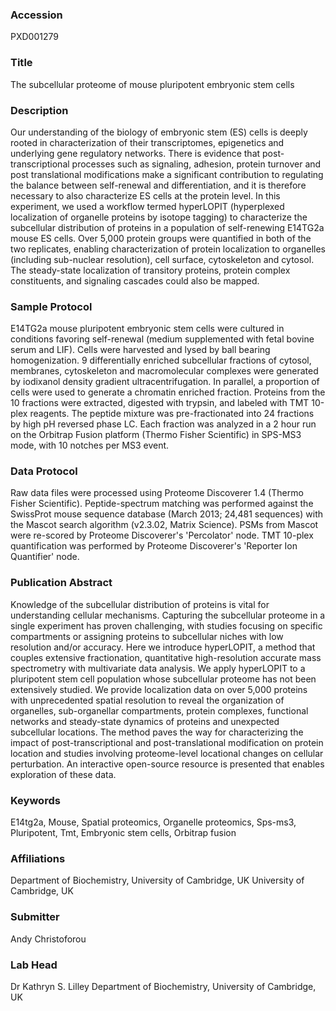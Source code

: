 ### Accession
PXD001279

### Title
The subcellular proteome of mouse pluripotent embryonic stem cells

### Description
Our understanding of the biology of embryonic stem (ES) cells is deeply rooted in characterization of their transcriptomes, epigenetics and underlying gene regulatory networks. There is evidence that post-transcriptional processes such as signaling, adhesion, protein turnover and post translational modifications make a significant contribution to regulating the balance between self-renewal and differentiation, and it is therefore necessary to also characterize ES cells at the protein level. In this experiment, we used a workflow termed hyperLOPIT (hyperplexed localization of organelle proteins by isotope tagging) to characterize the subcellular distribution of proteins in a population of self-renewing E14TG2a mouse ES cells. Over 5,000 protein groups were quantified in both of the two replicates, enabling characterization of protein localization to organelles (including sub-nuclear resolution), cell surface, cytoskeleton and cytosol. The steady-state localization of transitory proteins, protein complex constituents, and signaling cascades could also be mapped.

### Sample Protocol
E14TG2a mouse pluripotent embryonic stem cells were cultured in conditions favoring self-renewal (medium supplemented with fetal bovine serum and LIF). Cells were harvested and lysed by ball bearing homogenization. 9 differentially enriched subcellular fractions of cytosol, membranes, cytoskeleton and macromolecular complexes were generated by iodixanol density gradient ultracentrifugation. In parallel, a proportion of cells were used to generate a chromatin enriched fraction. Proteins from the 10 fractions were extracted, digested with trypsin, and labeled with TMT 10-plex reagents. The peptide mixture was pre-fractionated into 24 fractions by high pH reversed phase LC. Each fraction was analyzed in a 2 hour run on the Orbitrap Fusion platform (Thermo Fisher Scientific) in SPS-MS3 mode, with 10 notches per MS3 event.

### Data Protocol
Raw data files were processed using Proteome Discoverer 1.4 (Thermo Fisher Scientific). Peptide-spectrum matching was performed against the SwissProt mouse sequence database (March 2013; 24,481 sequences) with the Mascot search algorithm (v2.3.02, Matrix Science). PSMs from Mascot were re-scored by Proteome Discoverer's 'Percolator' node. TMT 10-plex quantification was performed by Proteome Discoverer's 'Reporter Ion Quantifier' node.

### Publication Abstract
Knowledge of the subcellular distribution of proteins is vital for understanding cellular mechanisms. Capturing the subcellular proteome in a single experiment has proven challenging, with studies focusing on specific compartments or assigning proteins to subcellular niches with low resolution and/or accuracy. Here we introduce hyperLOPIT, a method that couples extensive fractionation, quantitative high-resolution accurate mass spectrometry with multivariate data analysis. We apply hyperLOPIT to a pluripotent stem cell population whose subcellular proteome has not been extensively studied. We provide localization data on over 5,000 proteins with unprecedented spatial resolution to reveal the organization of organelles, sub-organellar compartments, protein complexes, functional networks and steady-state dynamics of proteins and unexpected subcellular locations. The method paves the way for characterizing the impact of post-transcriptional and post-translational modification on protein location and studies involving proteome-level locational changes on cellular perturbation. An interactive open-source resource is presented that enables exploration of these data.

### Keywords
E14tg2a, Mouse, Spatial proteomics, Organelle proteomics, Sps-ms3, Pluripotent, Tmt, Embryonic stem cells, Orbitrap fusion

### Affiliations
Department of Biochemistry, University of Cambridge, UK
University of Cambridge, UK

### Submitter
Andy Christoforou

### Lab Head
Dr Kathryn S. Lilley
Department of Biochemistry, University of Cambridge, UK



